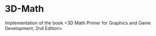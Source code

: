 # 3D-Math
Implementation of the book &lt;3D Math Primer for Graphics and Game Development, 2nd Edition>
